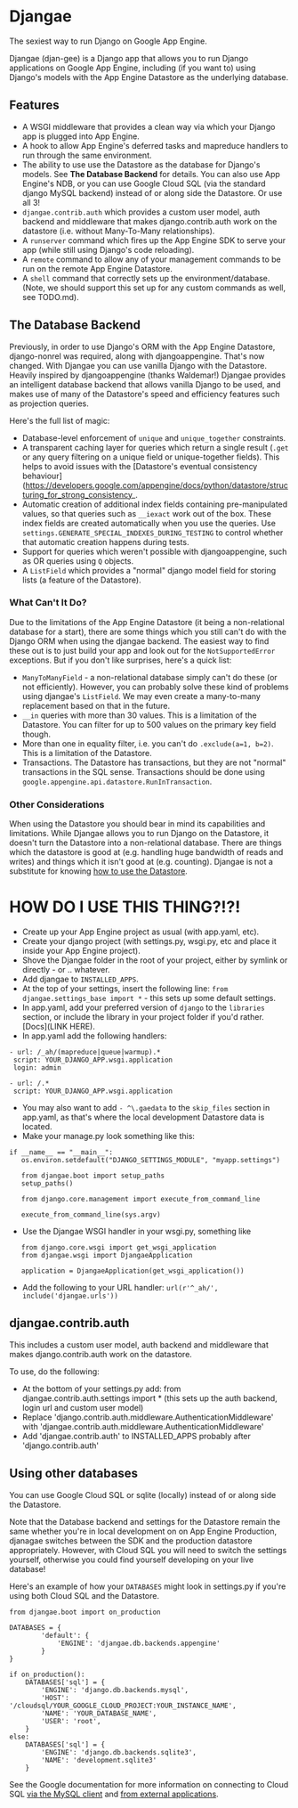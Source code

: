 
# Djangae

The sexiest way to run Django on Google App Engine.

Djangae (djan-gee) is a Django app that allows you to run Django applications on Google App Engine, including (if you want to) using Django's models with the App Engine Datastore as the underlying database.

## Features

* A WSGI middleware that provides a clean way via which your Django app is plugged into App Engine.
* A hook to allow App Engine's deferred tasks and mapreduce handlers to run through the same environment.
* The ability to use use the Datastore as the database for Django's models.  See **The Database Backend** for details.  You can also use App Engine's NDB, or you can use Google Cloud SQL (via the standard django MySQL backend) instead of or along side the Datastore.  Or use all 3!
* `djangae.contrib.auth` which provides a custom user model, auth backend and middleware that makes django.contrib.auth work on the datastore (i.e. without Many-To-Many relationships).
* A `runserver` command which fires up the App Engine SDK to serve your app (while still using Django's code reloading).
* A `remote` command to allow any of your management commands to be run on the remote App Engine Datastore.
* A `shell` command that correctly sets up the environment/database. (Note, we should support this set up for any custom commands as well, see TODO.md).


## The Database Backend

Previously, in order to use Django's ORM with the App Engine Datastore, django-nonrel was required, along with djangoappengine.  That's now changed.  With Djangae you can use vanilla Django with the Datastore.  Heavily inspired by djangoappengine (thanks Waldemar!) Djangae provides an intelligent database backend that allows vanilla Django to be used, and makes use of many of the Datastore's speed and efficiency features such as projection queries.

Here's the full list of magic:

* Database-level enforcement of `unique` and `unique_together` constraints.
* A transparent caching layer for queries which return a single result (`.get` or any query filtering on a unique field or unique-together fields). This helps to avoid issues with the [Datastore's eventual consistency behaviour](https://developers.google.com/appengine/docs/python/datastore/structuring_for_strong_consistency_.
* Automatic creation of additional index fields containing pre-manipulated values, so that queries such as `__iexact` work out of the box.  These index fields are created automatically when you use the queries.  Use `settings.GENERATE_SPECIAL_INDEXES_DURING_TESTING` to control whether that automatic creation happens during tests.
* Support for queries which weren't possible with djangoappengine, such as OR queries using `Q` objects.
* A `ListField` which provides a "normal" django model field for storing lists (a feature of the Datastore).


### What Can't It Do?

Due to the limitations of the App Engine Datastore (it being a non-relational database for a start), there are some things which you still can't do with the Django ORM when using the djangae backend.  The easiest way to find these out is to just build your app and look out for the `NotSupportedError` exceptions.  But if you don't like surprises, here's a quick list:

* `ManyToManyField` - a non-relational database simply can't do these (or not efficiently).  However, you can probably solve these kind of problems using djangae's `ListField`.  We may even create a many-to-many replacement based on that in the future.
* `__in` queries with more than 30 values.  This is a limitation of the Datastore.  You can filter for up to 500 values on the primary key field though.
* More than one in equality filter, i.e. you can't do `.exclude(a=1, b=2)`.  This is a limitation of the Datastore.
* Transactions.  The Datastore has transactions, but they are not "normal" transactions in the SQL sense.  Transactions should be done using `google.appengine.api.datastore.RunInTransaction`.


### Other Considerations

When using the Datastore you should bear in mind its capabilities and limitations.  While Djangae allows you to run Django on the Datastore, it doesn't turn the Datastore into a non-relational database.  There are things which the datastore is good at (e.g. handling huge bandwidth of reads and writes) and things which it isn't good at (e.g. counting).  Djangae is not a substitute for knowing [how to use the Datastore](https://developers.google.com/appengine/docs/python/datastore/).


# HOW DO I USE THIS THING?!?!

 * Create up your App Engine project as usual (with app.yaml, etc).
 * Create your django project (with settings.py, wsgi.py, etc and place it inside your App Engine project).
 * Shove the Djangae folder in the root of your project, either by symlink or directly - or .. whatever.
 * Add djangae to `INSTALLED_APPS`.
 * At the top of your settings, insert the following line: `from djangae.settings_base import *` - this sets up some default settings.
 * In app.yaml, add your preferred version of `django` to the `libraries` section, or include the library in your project folder if you'd rather. [Docs](LINK HERE).
 * In app.yaml add the following handlers:

 ```
- url: /_ah/(mapreduce|queue|warmup).*
  script: YOUR_DJANGO_APP.wsgi.application
  login: admin

- url: /.*
  script: YOUR_DJANGO_APP.wsgi.application
 ```

 * You may also want to add `- ^\.gaedata` to the `skip_files` section in app.yaml, as that's where the local development Datastore data is located.
 * Make your manage.py look something like this:

 ```
 if __name__ == "__main__":
    os.environ.setdefault("DJANGO_SETTINGS_MODULE", "myapp.settings")

    from djangae.boot import setup_paths
    setup_paths()

    from django.core.management import execute_from_command_line

    execute_from_command_line(sys.argv)
 ```

 * Use the Djangae WSGI handler in your wsgi.py, something like

 ```
    from django.core.wsgi import get_wsgi_application
    from djangae.wsgi import DjangaeApplication

    application = DjangaeApplication(get_wsgi_application())
 ```
 * Add the following to your URL handler: `url(r'^_ah/', include('djangae.urls'))`


## djangae.contrib.auth

This includes a custom user model, auth backend and middleware that makes django.contrib.auth work on the datastore.

To use, do the following:

 - At the bottom of your settings.py add: from djangae.contrib.auth.settings import * (this sets up the auth backend, login url and custom user model)
 - Replace 'django.contrib.auth.middleware.AuthenticationMiddleware' with 'djangae.contrib.auth.middleware.AuthenticationMiddleware'
 - Add 'djangae.contrib.auth' to INSTALLED_APPS probably after 'django.contrib.auth'


## Using other databases

You can use Google Cloud SQL or sqlite (locally) instead of or along side the Datastore.

Note that the Database backend and settings for the Datastore remain the same whether you're in local development on on App Engine Production, djanagae switches between the SDK and the production datastore appropriately.  However, with Cloud SQL you will need to switch the settings yourself, otherwise you could find yourself developing on your live database!

Here's an example of how your `DATABASES` might look in settings.py if you're using both Cloud SQL and the Datastore.

```
from djangae.boot import on_production

DATABASES = {
		'default': {
            'ENGINE': 'djangae.db.backends.appengine'
        }
}

if on_production():
    DATABASES['sql'] = {
        'ENGINE': 'django.db.backends.mysql',
        'HOST': '/cloudsql/YOUR_GOOGLE_CLOUD_PROJECT:YOUR_INSTANCE_NAME',
        'NAME': 'YOUR_DATABASE_NAME',
        'USER': 'root',
    }
else:
    DATABASES['sql'] = {
        'ENGINE': 'django.db.backends.sqlite3',
        'NAME': 'development.sqlite3'
    }
```

See the Google documentation for more information on connecting to Cloud SQL [via the MySQL client](https://developers.google.com/cloud-sql/docs/mysql-client) and [from external applications](https://developers.google.com/cloud-sql/docs/external).
